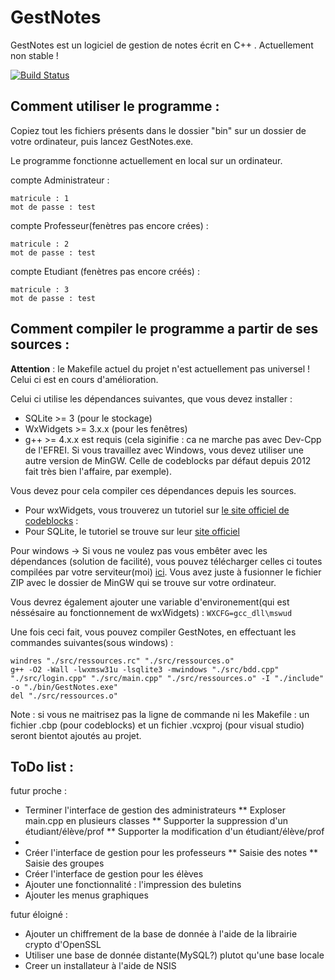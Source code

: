 # GestNotes
GestNotes est un logiciel de gestion de notes écrit en C++ . Actuellement non stable !

[![Build Status](https://travis-ci.org/zestedesavoir/zds-site.svg?branch=dev)]()

## Comment utiliser le programme : 

Copiez tout les fichiers présents dans le dossier "bin" sur un dossier de votre ordinateur, puis lancez GestNotes.exe.

Le programme fonctionne actuellement en local sur un ordinateur. 

compte Administrateur : 
```console
matricule : 1
mot de passe : test
```

compte Professeur(fenètres pas encore crées) : 
```console
matricule : 2
mot de passe : test
```

compte Etudiant (fenètres pas encore créés) : 
```console
matricule : 3
mot de passe : test
```

## Comment compiler le programme a partir de ses sources : 

**Attention** : le Makefile actuel du projet n'est actuellement pas universel ! Celui ci est en cours d'amélioration.


Celui ci utilise les dépendances suivantes, que vous devez installer : 
- SQLite >= 3 (pour le stockage)
- WxWidgets >= 3.x.x (pour les fenêtres)
- g++ >= 4.x.x  est requis (cela siginifie : ca ne marche pas avec Dev-Cpp de l'EFREI. Si vous travaillez avec Windows, vous devez utiliser une autre version de MinGW. Celle de codeblocks par défaut depuis 2012 fait très bien l'affaire, par exemple).

Vous devez pour cela compiler ces dépendances depuis les sources. 
- Pour wxWidgets, vous trouverez un tutoriel sur [le site officiel de codeblocks](http://wiki.codeblocks.org/index.php?title=Compiling_wxWidgets_3.0.0_to_develop_Code::Blocks_(MSW)) : 
- Pour SQLite, le tutoriel se trouve sur leur [site officiel](https://www.sqlite.org/howtocompile.html)

Pour windows -> Si vous ne voulez pas vous embêter avec les dépendances (solution de facilité), vous pouvez télécharger celles ci toutes compilées par votre serviteur(moi) [ici](https://mega.co.nz/#!F5EXzJpY!6W0L0zBizfhRYERPQND_8xvTLXvH4b509XSRd61qLqU). Vous avez juste à fusionner le fichier ZIP avec le dossier de MinGW qui se trouve sur votre ordinateur.

Vous devrez également ajouter une variable d'environement(qui est néssésaire au fonctionnement de wxWidgets) : `WXCFG=gcc_dll\mswud`

Une fois ceci fait, vous pouvez compiler GestNotes, en effectuant les commandes suivantes(sous windows) : 

```console
windres "./src/ressources.rc" "./src/ressources.o"
g++ -O2 -Wall -lwxmsw31u -lsqlite3 -mwindows "./src/bdd.cpp" "./src/login.cpp" "./src/main.cpp" "./src/ressources.o" -I "./include" -o "./bin/GestNotes.exe"
del "./src/ressources.o"
```

Note : si vous ne maitrisez pas la ligne de commande ni les Makefile :  un fichier .cbp (pour codeblocks) et un fichier .vcxproj (pour visual studio) seront bientot ajoutés au projet.

## ToDo list : 

futur proche :
* Terminer l'interface de gestion des administrateurs
** Exploser main.cpp en plusieurs classes
** Supporter la suppression d'un étudiant/élève/prof
** Supporter la modification d'un étudiant/élève/prof
*
* Créer l'interface de gestion pour les professeurs
** Saisie des notes
** Saisie des groupes
* Créer l'interface de gestion pour les élèves
* Ajouter une fonctionnalité : l'impression des buletins
* Ajouter les menus graphiques

futur éloigné : 
* Ajouter un chiffrement de la base de donnée à l'aide de la librairie crypto d'OpenSSL
* Utiliser une base de donnée distante(MySQL?) plutot qu'une base locale 
* Creer un installateur à l'aide de NSIS
